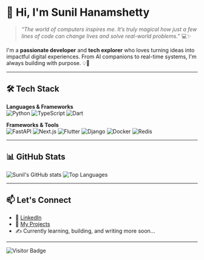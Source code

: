 # 👋 Hi, I'm Sunil Hanamshetty

> _“The world of computers inspires me. It’s truly magical how just a few lines of code can change lives and solve real-world problems.”_ 💻✨

I'm a **passionate developer** and **tech explorer** who loves turning ideas into impactful digital experiences. From AI companions to real-time systems, I'm always building with purpose. 💡🚀

---

## 🛠 Tech Stack

**Languages & Frameworks**  
![Python](https://img.shields.io/badge/Python-blue?style=for-the-badge&logo=python&logoColor=white)
![TypeScript](https://img.shields.io/badge/TypeScript-3178C6?style=for-the-badge&logo=typescript&logoColor=white)
![Dart](https://img.shields.io/badge/Dart-0175C2?style=for-the-badge&logo=dart&logoColor=white)

**Frameworks & Tools**  
![FastAPI](https://img.shields.io/badge/FastAPI-005571?style=for-the-badge&logo=fastapi)
![Next.js](https://img.shields.io/badge/Next.js-black?style=for-the-badge&logo=next.js)
![Flutter](https://img.shields.io/badge/Flutter-02569B?style=for-the-badge&logo=flutter)
![Django](https://img.shields.io/badge/Django-092E20?style=for-the-badge&logo=django&logoColor=white)
![Docker](https://img.shields.io/badge/Docker-2496ED?style=for-the-badge&logo=docker&logoColor=white)
![Redis](https://img.shields.io/badge/Redis-DC382D?style=for-the-badge&logo=redis&logoColor=white)

---

## 📊 GitHub Stats

![Sunil's GitHub stats](https://github-readme-stats.vercel.app/api?username=shetty456&show_icons=true&theme=radical)
![Top Languages](https://github-readme-stats.vercel.app/api/top-langs/?username=shetty456&layout=compact&theme=radical)

---

## 📫 Let's Connect

- 💼 [LinkedIn](https://linkedin.com/in/sunilhanamshetty)
- 🧠 [My Projects](https://github.com/shetty456)
- ✍️ Currently learning, building, and writing more soon...

---

![Visitor Badge](https://komarev.com/ghpvc/?username=shetty456&style=flat-square&color=brightgreen)

